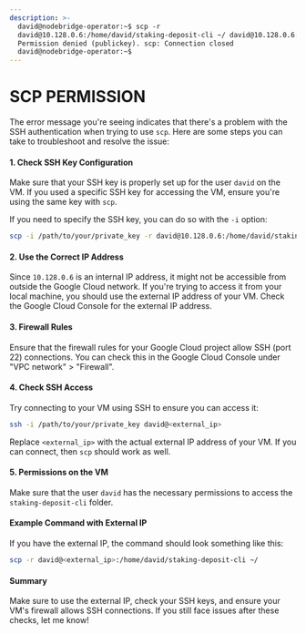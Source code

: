 ```yaml
---
description: >-
  david@nodebridge-operator:~$ scp -r
  david@10.128.0.6:/home/david/staking-deposit-cli ~/ david@10.128.0.6:
  Permission denied (publickey). scp: Connection closed
  david@nodebridge-operator:~$
---
```


# SCP PERMISSION

The error message you're seeing indicates that there's a problem with the SSH authentication when trying to use `scp`. Here are some steps you can take to troubleshoot and resolve the issue:

#### 1. **Check SSH Key Configuration**

Make sure that your SSH key is properly set up for the user `david` on the VM. If you used a specific SSH key for accessing the VM, ensure you're using the same key with `scp`.

If you need to specify the SSH key, you can do so with the `-i` option:

```bash
scp -i /path/to/your/private_key -r david@10.128.0.6:/home/david/staking-deposit-cli ~/
```

#### 2. **Use the Correct IP Address**

Since `10.128.0.6` is an internal IP address, it might not be accessible from outside the Google Cloud network. If you're trying to access it from your local machine, you should use the external IP address of your VM. Check the Google Cloud Console for the external IP address.

#### 3. **Firewall Rules**

Ensure that the firewall rules for your Google Cloud project allow SSH (port 22) connections. You can check this in the Google Cloud Console under "VPC network" > "Firewall".

#### 4. **Check SSH Access**

Try connecting to your VM using SSH to ensure you can access it:

```bash
ssh -i /path/to/your/private_key david@<external_ip>
```

Replace `<external_ip>` with the actual external IP address of your VM. If you can connect, then `scp` should work as well.

#### 5. **Permissions on the VM**

Make sure that the user `david` has the necessary permissions to access the `staking-deposit-cli` folder.

#### Example Command with External IP

If you have the external IP, the command should look something like this:

```bash
scp -r david@<external_ip>:/home/david/staking-deposit-cli ~/
```

#### Summary

Make sure to use the external IP, check your SSH keys, and ensure your VM's firewall allows SSH connections. If you still face issues after these checks, let me know!



